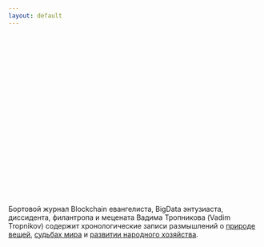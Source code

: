 ```yaml
---
layout: default
---
```


<style>
body {
    background-image: url("/solong.jpg");
}
</style>

<p style="padding-top: 310px;">
    &nbsp;
</p>

Бортовой журнал Blockchain евангелиста, BigData энтузиаста, диссидента, филантропа и мецената Вадима Тропникова (Vadim Tropnikov) содержит хронологические записи размышлений о [природе вещей](/xamep/), [судьбах мира](/uncheck/) и [развитии народного хозяйства](/ktulhu/).

<br/><br/><br/><br/><br/><br/>
<br/><br/><br/><br/><br/><br/>
